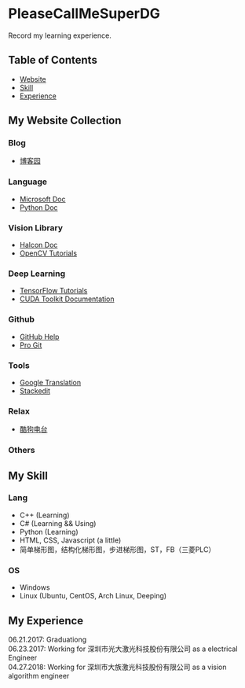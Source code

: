 ﻿# PleaseCallMeSuperDG

Record my learning experience.

## Table of Contents

- [Website](https://github.com/zhengDaFeng/PleaseCallMeSuperDG#my-web-guide)
- [Skill](https://github.com/zhengDaFeng/PleaseCallMeSuperDG#my-skill)
- [Experience](https://github.com/zhengDaFeng/PleaseCallMeSuperDG#my-experience)

## My Website Collection

### Blog

- [博客园](https://www.cnblogs.com/ "博客园首页")

### Language

- [Microsoft Doc](https://docs.microsoft.com/zh-cn/ "Microsoft Doc")
- [Python Doc](https://www.python.org/doc/ "Python Doc")

### Vision Library

- [Halcon Doc](https://www.mvtec.com/products/halcon/documentation/ "Halcon Doc")
- [OpenCV Tutorials](https://docs.opencv.org/master/d9/df8/tutorial_root.html "OpenCV Tutorials")

### Deep Learning

- [TensorFlow Tutorials](https://tensorflow.google.cn/tutorials/ "TensorFlow Tutorials")
- [CUDA Toolkit Documentation](https://docs.nvidia.com/cuda/)

### Github

- [GitHub Help](https://help.github.com/ "GitHub Help")
- [Pro Git](https://git-scm.com/book/zh/v2 "Pro Git")

### Tools

- [Google Translation](https://translate.google.cn/#zh-CN/en/%E7%BF%BB%E8%AF%91 "Translation")
- [Stackedit](https://stackedit.io/app# "Online Markdown Editor")

### Relax

- [酷狗电台](http://www.kugou.com/fmweb/html/index.html "酷狗电台")

### Others



## My Skill

### Lang

- C++ (Learning)
- C# (Learning && Using)
- Python (Learning)
- HTML, CSS, Javascript (a little)
- 简单梯形图，结构化梯形图，步进梯形图，ST，FB（三菱PLC）

### OS

- Windows
- Linux (Ubuntu, CentOS, Arch Linux, Deeping)

## My Experience

06.21.2017: Graduationg  
06.23.2017: Working for 深圳市光大激光科技股份有限公司 as a electrical Engineer  
04.27.2018: Working for 深圳市大族激光科技股份有限公司 as a vision algorithm engineer  

